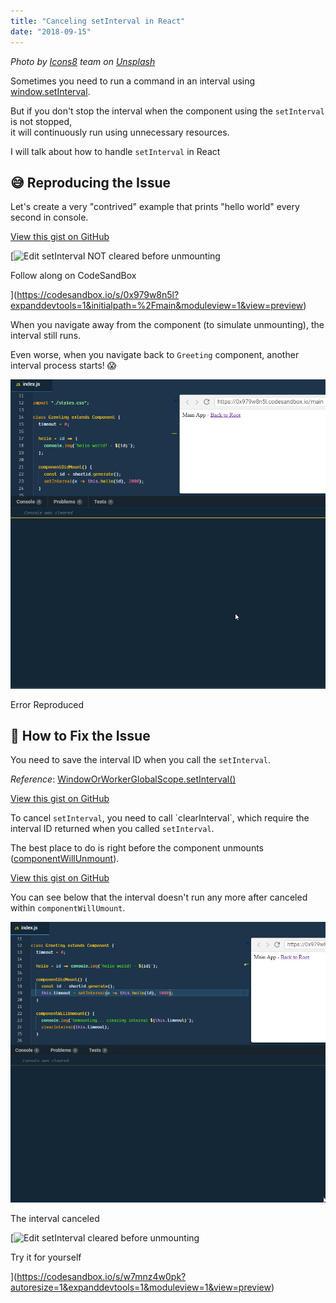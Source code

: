 ```yaml
---
title: "Canceling setInterval in React"
date: "2018-09-15"
---
```


_Photo by [Icons8](https://unsplash.com/photos/dhZtNlvNE8M?utm_source=unsplash&utm_medium=referral&utm_content=creditCopyText) team on [Unsplash](https://unsplash.com/?utm_source=unsplash&utm_medium=referral&utm_content=creditCopyText)_

Sometimes you need to run a command in an interval using [window.setInterval](https://developer.mozilla.org/en-US/docs/Web/API/WindowOrWorkerGlobalScope/setInterval).

But if you don't stop the interval when the component using the `setInterval` is not stopped,  
it will continuously run using unnecessary resources.

I will talk about how to handle `setInterval` in React

## 😅 Reproducing the Issue

Let's create a very "contrived" example that prints "hello world" every second in console.

<script src="https://gist.github.com/dance2die/e7108c9dc2d25e2a3d651b427965f425.js"></script>

<a href="https://gist.github.com/dance2die/e7108c9dc2d25e2a3d651b427965f425">View this gist on GitHub</a>

[![Edit setInterval NOT cleared before unmounting](https://codesandbox.io/static/img/play-codesandbox.svg)

Follow along on CodeSandBox

](https://codesandbox.io/s/0x979w8n5l?expanddevtools=1&initialpath=%2Fmain&moduleview=1&view=preview)

When you navigate away from the component (to simulate unmounting), the interval still runs.

Even worse, when you navigate back to `Greeting` component, another interval process starts! 😱

![](./images/reproducing-issue.gif)

Error Reproduced

## 🔧 How to Fix the Issue  

You need to save the interval ID when you call the `setInterval`.

_Reference_: [WindowOrWorkerGlobalScope.setInterval()](https://developer.mozilla.org/en-US/docs/Web/API/WindowOrWorkerGlobalScope/setInterval#Return_value)

<script src="https://gist.github.com/dance2die/75fcb22f74c265cf545917a9441f0242.js"></script>

<a href="https://gist.github.com/dance2die/75fcb22f74c265cf545917a9441f0242">View this gist on GitHub</a>

To cancel `setInterval`, you need to call \`clearInterval\`, which require the interval ID returned when you called `setInterval`.

The best place to do is right before the component unmounts ([componentWillUnmount](http://componentWillUnmount())).

<script src="https://gist.github.com/dance2die/da463930aa353665d8026d2225291c00.js"></script>

<a href="https://gist.github.com/dance2die/da463930aa353665d8026d2225291c00">View this gist on GitHub</a>

You can see below that the interval doesn't run any more after canceled within `componentWillUmount`.

![](./images/setInterval-canceled.gif)

The interval canceled

[![Edit setInterval cleared before unmounting](https://codesandbox.io/static/img/play-codesandbox.svg)

Try it for yourself

](https://codesandbox.io/s/w7mnz4w0pk?autoresize=1&expanddevtools=1&moduleview=1&view=preview)
